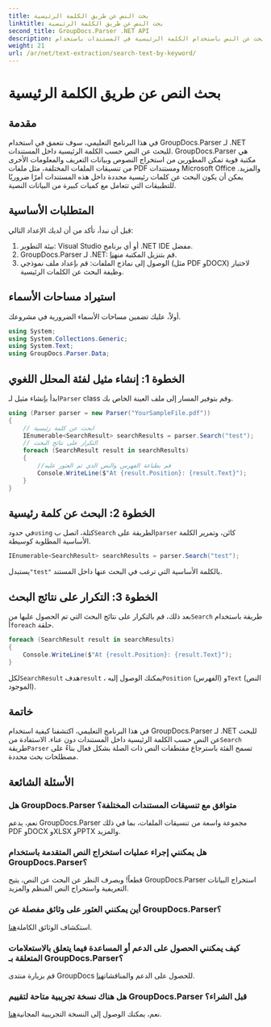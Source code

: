 ```yaml
---
title: بحث النص عن طريق الكلمة الرئيسية
linktitle: بحث النص عن طريق الكلمة الرئيسية
second_title: GroupDocs.Parser .NET API
description: تعرف على كيفية البحث عن النص باستخدام الكلمة الرئيسية في المستندات باستخدام GroupDocs.Parser لـ .NET. استخراج المحتوى ذي الصلة بكفاءة وبسهولة.
weight: 21
url: /ar/net/text-extraction/search-text-by-keyword/
---
```


# بحث النص عن طريق الكلمة الرئيسية

## مقدمة
في هذا البرنامج التعليمي، سوف نتعمق في استخدام GroupDocs.Parser لـ .NET للبحث عن النص حسب الكلمة الرئيسية داخل المستندات. GroupDocs.Parser هي مكتبة قوية تمكن المطورين من استخراج النصوص وبيانات التعريف والمعلومات الأخرى من تنسيقات الملفات المختلفة، مثل ملفات PDF ومستندات Microsoft Office والمزيد. يمكن أن يكون البحث عن كلمات رئيسية محددة داخل هذه المستندات أمرًا ضروريًا للتطبيقات التي تتعامل مع كميات كبيرة من البيانات النصية.
## المتطلبات الأساسية
قبل أن نبدأ، تأكد من أن لديك الإعداد التالي:
1. بيئة التطوير: Visual Studio أو أي برنامج .NET IDE مفضل.
2.  GroupDocs.Parser لـ .NET: قم بتنزيل المكتبة من[هنا](https://releases.groupdocs.com/parser/net/).
3. الوصول إلى نماذج الملفات: قم بإعداد ملف نموذجي (مثل PDF وDOCX) لاختبار وظيفة البحث عن الكلمات الرئيسية.

## استيراد مساحات الأسماء
أولاً، عليك تضمين مساحات الأسماء الضرورية في مشروعك.
```csharp
using System;
using System.Collections.Generic;
using System.Text;
using GroupDocs.Parser.Data;
```
## الخطوة 1: إنشاء مثيل لفئة المحلل اللغوي
 ابدأ بإنشاء مثيل لـ`Parser` class وقم بتوفير المسار إلى ملف العينة الخاص بك.
```csharp
using (Parser parser = new Parser("YourSampleFile.pdf"))
{
    // ابحث عن كلمة رئيسية
    IEnumerable<SearchResult> searchResults = parser.Search("test");
    // التكرار على نتائج البحث
    foreach (SearchResult result in searchResults)
    {
        //قم بطباعة الفهرس والنص الذي تم العثور عليه
        Console.WriteLine($"At {result.Position}: {result.Text}");
    }
}
```
## الخطوة 2: البحث عن كلمة رئيسية
 في حدود`using` كتلة، اتصل ب`Search` الطريقة على`parser` كائن، وتمرير الكلمة الأساسية المطلوبة كوسيطة.
```csharp
IEnumerable<SearchResult> searchResults = parser.Search("test");
```
 يستبدل`"test"` بالكلمة الأساسية التي ترغب في البحث عنها داخل المستند.
## الخطوة 3: التكرار على نتائج البحث
 بعد ذلك، قم بالتكرار على نتائج البحث التي تم الحصول عليها من`Search` طريقة باستخدام أ`foreach` حلقة.
```csharp
foreach (SearchResult result in searchResults)
{
    Console.WriteLine($"At {result.Position}: {result.Text}");
}
```
 لكل`SearchResult` هدف`result` ، يمكنك الوصول إليه`Position` (الفهرس) و`Text` (النص الموجود).

## خاتمة
 في هذا البرنامج التعليمي، اكتشفنا كيفية استخدام GroupDocs.Parser لـ .NET للبحث عن النص حسب الكلمة الرئيسية داخل المستندات دون عناء. الاستفادة من`Search` طريقة`Parser` تسمح الفئة باسترجاع مقتطفات النص ذات الصلة بشكل فعال بناءً على مصطلحات بحث محددة.

## الأسئلة الشائعة
### هل GroupDocs.Parser متوافق مع تنسيقات المستندات المختلفة؟
نعم، يدعم GroupDocs.Parser مجموعة واسعة من تنسيقات الملفات، بما في ذلك PDF وDOCX وXLSX وPPTX والمزيد.
### هل يمكنني إجراء عمليات استخراج النص المتقدمة باستخدام GroupDocs.Parser؟
قطعاً! وبصرف النظر عن البحث عن النص، يتيح GroupDocs.Parser استخراج البيانات التعريفية واستخراج النص المنظم والمزيد.
### أين يمكنني العثور على وثائق مفصلة عن GroupDocs.Parser؟
استكشاف الوثائق الكاملة[هنا](https://tutorials.groupdocs.com/parser/net/).
### كيف يمكنني الحصول على الدعم أو المساعدة فيما يتعلق بالاستعلامات المتعلقة بـ GroupDocs.Parser؟
 قم بزيارة منتدى GroupDocs للحصول على الدعم والمناقشات[هنا](https://forum.groupdocs.com/c/parser/17).
### هل هناك نسخة تجريبية متاحة لتقييم GroupDocs.Parser قبل الشراء؟
 نعم، يمكنك الوصول إلى النسخة التجريبية المجانية[هنا](https://releases.groupdocs.com/).